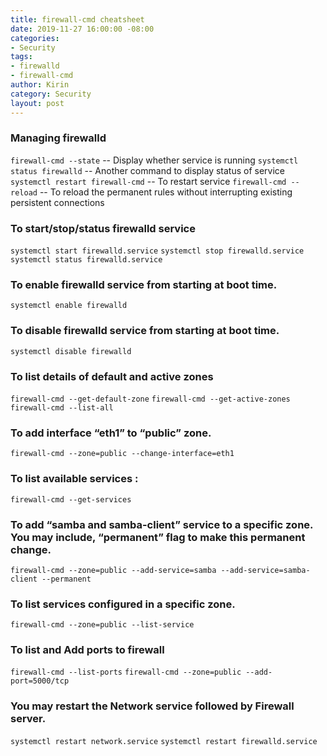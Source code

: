 ```yaml
---
title: firewall-cmd cheatsheet
date: 2019-11-27 16:00:00 -08:00
categories:
- Security
tags:
- firewalld
- firewall-cmd
author: Kirin
category: Security
layout: post
---
```


### Managing firewalld
`firewall-cmd --state`                 -- Display whether service is running
`systemctl status firewalld`           -- Another command to display status of service
`systemctl restart firewall-cmd`       -- To restart service
`firewall-cmd --reload`                -- To reload the permanent rules without interrupting existing persistent connections

### To start/stop/status firewalld service
`systemctl start firewalld.service`
`systemctl stop firewalld.service`
`systemctl status firewalld.service`

### To enable firewalld service from starting at boot time.
`systemctl enable firewalld`

### To disable firewalld service from starting at boot time.
`systemctl disable firewalld`

### To list details of default and active zones
`firewall-cmd --get-default-zone`
`firewall-cmd --get-active-zones`
`firewall-cmd --list-all`

### To add interface “eth1” to “public” zone.
`firewall-cmd --zone=public --change-interface=eth1`

### To list available services :
`firewall-cmd --get-services`

### To add “samba and samba-client” service to a specific zone. You may include, “permanent” flag to make this permanent change.
`firewall-cmd --zone=public --add-service=samba --add-service=samba-client --permanent`

### To list services configured in a specific zone.
`firewall-cmd --zone=public --list-service`

### To list and Add ports to firewall
`firewall-cmd --list-ports`
`firewall-cmd --zone=public --add-port=5000/tcp`

### You may restart the Network service followed by Firewall server.
`systemctl restart network.service`
`systemctl restart firewalld.service`
